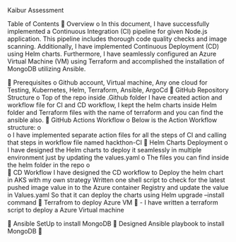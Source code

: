Kaibur Assessment

Table of Contents
	Overview
o	In this document, I have successfully implemented a Continuous Integration (CI) pipeline for given Node.js application. This pipeline includes thorough code quality checks and image scanning. Additionally, I have implemented Continuous Deployment (CD) using Helm charts. Furthermore, I have seamlessly configured an Azure Virtual Machine (VM) using Terraform and accomplished the installation of MongoDB utilizing Ansible.

	Prerequisites
o	Github account, Virtual machine, Any one cloud for Testing, Kubernetes, Helm, Terraform, Ansible, ArgoCd
	GitHub Repository Structure
o	Top of the repo inside .Github folder I have created action and workflow file for CI and CD workflow, I kept the helm charts inside Helm folder and Terraform files with the name of terraform and you can find the ansible also.
	GitHub Actions Workflow
o	Below is the Action Workflow structure:
o	 
o	I have implemented separate action files for all the steps of CI and calling that steps in workflow file named hackthon-CI 
	Helm Charts Deployment
o	I have designed the Helm charts to deploy it seamlessly in multiple environment just by updating the values.yaml 
o	The files you can find inside the helm folder in the repo
o	
	CD Workflow 
                      I have designed the CD workflow to Deploy the helm chart in AKS  with my own strategy 
 Written one shell script to check for the latest pushed image value in to the Azure container Registry and update the value in Values.yaml
So that it can deploy the charts using Helm upgrade –install command 
	Terrafrom to deploy Azure VM 
	             -   I have written a terraform script to deploy a Azure Virtual machine 


	Ansible SetUp to install MongoDB 
	          Designed Ansible playbook to install MongoDB 
	         

